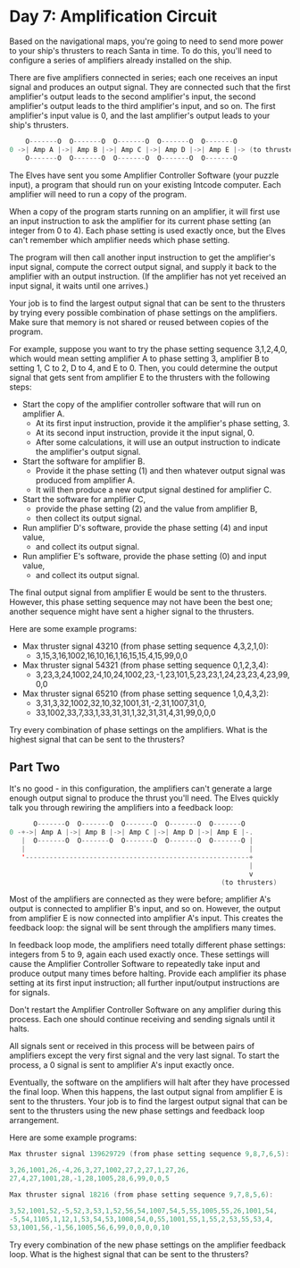 # Day 7: Amplification Circuit

Based on the navigational maps, you're going to need to send more power
to your ship's thrusters to reach Santa in time.
To do this, you'll need to configure a series of
amplifiers already installed on the ship.

There are five amplifiers connected in series;
each one receives an input signal and produces an output signal.
They are connected such that the first amplifier's output leads
to the second amplifier's input, the second amplifier's output leads
to the third amplifier's input, and so on. The first amplifier's
input value is 0, and the last amplifier's output leads to your ship's thrusters.

```scala
    O-------O  O-------O  O-------O  O-------O  O-------O
0 ->| Amp A |->| Amp B |->| Amp C |->| Amp D |->| Amp E |-> (to thrusters)
    O-------O  O-------O  O-------O  O-------O  O-------O
```

The Elves have sent you some Amplifier Controller Software (your puzzle input),
a program that should run on your existing Intcode computer.
Each amplifier will need to run a copy of the program.

When a copy of the program starts running on an amplifier,
it will first use an input instruction to ask the amplifier
for its current phase setting (an integer from 0 to 4).
Each phase setting is used exactly once, but the Elves can't
remember which amplifier needs which phase setting.

The program will then call another input instruction to get the
amplifier's input signal, compute the correct output signal,
and supply it back to the amplifier with an output instruction.
(If the amplifier has not yet received an input signal, it waits until one arrives.)

Your job is to find the largest output signal that can be sent
to the thrusters by trying every possible combination of phase
settings on the amplifiers. Make sure that memory is not shared
or reused between copies of the program.

For example, suppose you want to try the phase setting sequence 3,1,2,4,0,
which would mean setting amplifier A to phase setting 3,
amplifier B to setting 1, C to 2, D to 4, and E to 0.
Then, you could determine the output signal that gets sent from amplifier E
to the thrusters with the following steps:

- Start the copy of the amplifier controller software that will run on amplifier A.
  - At its first input instruction, provide it the amplifier's phase setting, 3.
  - At its second input instruction, provide it the input signal, 0.
  - After some calculations, it will use an output instruction
  to indicate the amplifier's output signal.
- Start the software for amplifier B.
  - Provide it the phase setting (1) and then whatever
  output signal was produced from amplifier A.
  - It will then produce a new output signal destined for amplifier C.
- Start the software for amplifier C,
  - provide the phase setting (2) and the value from amplifier B,
  - then collect its output signal.
- Run amplifier D's software, provide the phase setting (4) and input value,
  - and collect its output signal.
- Run amplifier E's software, provide the phase setting (0) and input value,
  - and collect its output signal.

The final output signal from amplifier E would be sent to the thrusters.
However, this phase setting sequence may not have been the best one;
another sequence might have sent a higher signal to the thrusters.

Here are some example programs:

- Max thruster signal 43210 (from phase setting sequence 4,3,2,1,0):
  - 3,15,3,16,1002,16,10,16,1,16,15,15,4,15,99,0,0
- Max thruster signal 54321 (from phase setting sequence 0,1,2,3,4):
  - 3,23,3,24,1002,24,10,24,1002,23,-1,23,101,5,23,23,1,24,23,23,4,23,99,0,0
- Max thruster signal 65210 (from phase setting sequence 1,0,4,3,2):
  - 3,31,3,32,1002,32,10,32,1001,31,-2,31,1007,31,0,
  - 33,1002,33,7,33,1,33,31,31,1,32,31,31,4,31,99,0,0,0

Try every combination of phase settings on the amplifiers.
What is the highest signal that can be sent to the thrusters?

## Part Two

It's no good - in this configuration,
the amplifiers can't generate a large enough output signal
to produce the thrust you'll need. The Elves quickly talk
you through rewiring the amplifiers into a feedback loop:

```scala
      O-------O  O-------O  O-------O  O-------O  O-------O
0 -+->| Amp A |->| Amp B |->| Amp C |->| Amp D |->| Amp E |-.
   |  O-------O  O-------O  O-------O  O-------O  O-------O |
   |                                                        |
   '--------------------------------------------------------+
                                                            |
                                                            v
                                                     (to thrusters)
```

Most of the amplifiers are connected as they were before;
amplifier A's output is connected to amplifier B's input, and so on.
However, the output from amplifier E is now connected into amplifier A's input.
This creates the feedback loop:
the signal will be sent through the amplifiers many times.

In feedback loop mode, the amplifiers need totally different phase settings:
integers from 5 to 9, again each used exactly once.
These settings will cause the Amplifier Controller Software
to repeatedly take input and produce output many times before halting.
Provide each amplifier its phase setting at its first input instruction;
all further input/output instructions are for signals.

Don't restart the Amplifier Controller Software on any amplifier during this process.
Each one should continue receiving and sending signals until it halts.

All signals sent or received in this process will be between pairs of
amplifiers except the very first signal and the very last signal.
To start the process, a 0 signal is sent to amplifier A's input exactly once.

Eventually, the software on the amplifiers will halt after they have
processed the final loop. When this happens, the last output signal
from amplifier E is sent to the thrusters. Your job is to find the
largest output signal that can be sent to the thrusters using the
new phase settings and feedback loop arrangement.

Here are some example programs:

```scala
Max thruster signal 139629729 (from phase setting sequence 9,8,7,6,5):

3,26,1001,26,-4,26,3,27,1002,27,2,27,1,27,26,
27,4,27,1001,28,-1,28,1005,28,6,99,0,0,5
```

```scala
Max thruster signal 18216 (from phase setting sequence 9,7,8,5,6):

3,52,1001,52,-5,52,3,53,1,52,56,54,1007,54,5,55,1005,55,26,1001,54,
-5,54,1105,1,12,1,53,54,53,1008,54,0,55,1001,55,1,55,2,53,55,53,4,
53,1001,56,-1,56,1005,56,6,99,0,0,0,0,10
```

Try every combination of the new phase settings on the amplifier feedback loop.
What is the highest signal that can be sent to the thrusters?
